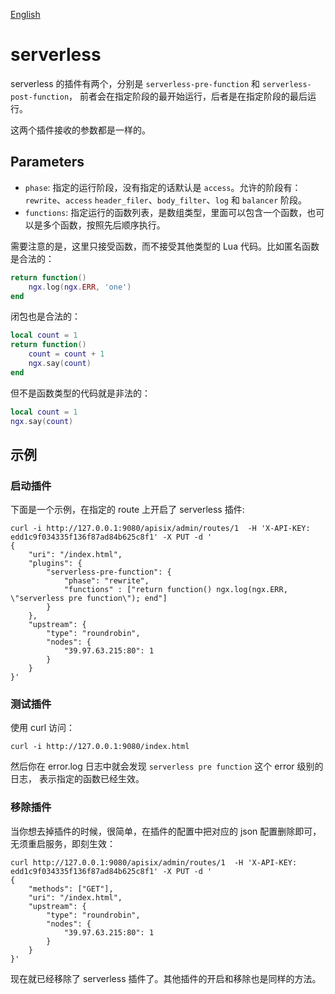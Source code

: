 <!--
#
# Licensed to the Apache Software Foundation (ASF) under one or more
# contributor license agreements.  See the NOTICE file distributed with
# this work for additional information regarding copyright ownership.
# The ASF licenses this file to You under the Apache License, Version 2.0
# (the "License"); you may not use this file except in compliance with
# the License.  You may obtain a copy of the License at
#
#     http://www.apache.org/licenses/LICENSE-2.0
#
# Unless required by applicable law or agreed to in writing, software
# distributed under the License is distributed on an "AS IS" BASIS,
# WITHOUT WARRANTIES OR CONDITIONS OF ANY KIND, either express or implied.
# See the License for the specific language governing permissions and
# limitations under the License.
#
-->

[English](serverless.md)

# serverless

serverless 的插件有两个，分别是 `serverless-pre-function` 和 `serverless-post-function`，
前者会在指定阶段的最开始运行，后者是在指定阶段的最后运行。

这两个插件接收的参数都是一样的。

## Parameters

- `phase`: 指定的运行阶段，没有指定的话默认是 `access`。允许的阶段有：`rewrite`、`access`
  `header_filer`、`body_filter`、`log` 和 `balancer` 阶段。
- `functions`: 指定运行的函数列表，是数组类型，里面可以包含一个函数，也可以是多个函数，按照先后顺序执行。

需要注意的是，这里只接受函数，而不接受其他类型的 Lua 代码。比如匿名函数是合法的：

```lua
return function()
    ngx.log(ngx.ERR, 'one')
end
```

闭包也是合法的：

```lua
local count = 1
return function()
    count = count + 1
    ngx.say(count)
end
```

但不是函数类型的代码就是非法的：

```lua
local count = 1
ngx.say(count)
```

## 示例

### 启动插件

下面是一个示例，在指定的 route 上开启了 serverless 插件:

```shell
curl -i http://127.0.0.1:9080/apisix/admin/routes/1  -H 'X-API-KEY: edd1c9f034335f136f87ad84b625c8f1' -X PUT -d '
{
    "uri": "/index.html",
    "plugins": {
        "serverless-pre-function": {
            "phase": "rewrite",
            "functions" : ["return function() ngx.log(ngx.ERR, \"serverless pre function\"); end"]
        }
    },
    "upstream": {
        "type": "roundrobin",
        "nodes": {
            "39.97.63.215:80": 1
        }
    }
}'
```

### 测试插件

使用 curl 访问：

```shell
curl -i http://127.0.0.1:9080/index.html
```

然后你在 error.log 日志中就会发现 `serverless pre function` 这个 error 级别的日志，
表示指定的函数已经生效。

### 移除插件

当你想去掉插件的时候，很简单，在插件的配置中把对应的 json 配置删除即可，无须重启服务，即刻生效：

```shell
curl http://127.0.0.1:9080/apisix/admin/routes/1  -H 'X-API-KEY: edd1c9f034335f136f87ad84b625c8f1' -X PUT -d '
{
    "methods": ["GET"],
    "uri": "/index.html",
    "upstream": {
        "type": "roundrobin",
        "nodes": {
            "39.97.63.215:80": 1
        }
    }
}'
```

现在就已经移除了 serverless 插件了。其他插件的开启和移除也是同样的方法。

